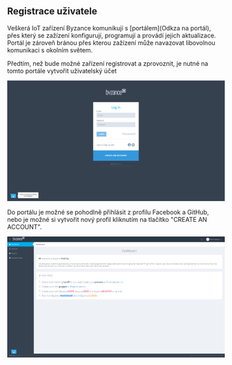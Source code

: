 ## Registrace uživatele

Veškerá IoT zařízení Byzance komunikují s [portálem](Odkza na portál), přes který se zažízení konfigurují, programují a provádí jejich aktualizace. Portál je zároveň bránou přes kterou zažízení může navazovat libovolnou komunikaci s okolním světem.

Předtím, než bude možné zařízení registrovat a zprovoznit, je nutné na tomto portále vytvořit uživatelský účet

![](/images/zaciname/login.PNG)

Do portálu je možné se pohodlně přihlásit z profilu Facebook a GitHub, nebo je možné si vytvořit nový profil kliknutím na tlačítko "CREATE AN ACCOUNT".







![](/images/zaciname/dashboard.PNG)

